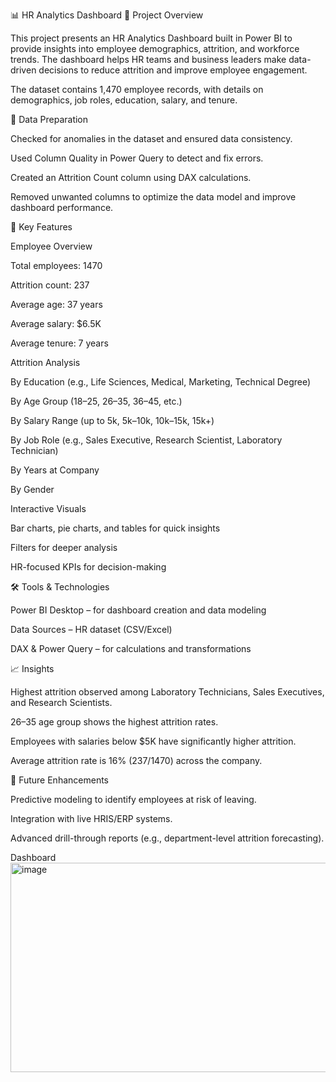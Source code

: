 📊 HR Analytics Dashboard
📌 Project Overview

This project presents an HR Analytics Dashboard built in Power BI to provide insights into employee demographics, attrition, and workforce trends. The dashboard helps HR teams and business leaders make data-driven decisions to reduce attrition and improve employee engagement.

The dataset contains 1,470 employee records, with details on demographics, job roles, education, salary, and tenure.

🔧 Data Preparation

Checked for anomalies in the dataset and ensured data consistency.

Used Column Quality in Power Query to detect and fix errors.

Created an Attrition Count column using DAX calculations.

Removed unwanted columns to optimize the data model and improve dashboard performance.

🎯 Key Features

Employee Overview

Total employees: 1470

Attrition count: 237

Average age: 37 years

Average salary: $6.5K

Average tenure: 7 years

Attrition Analysis

By Education (e.g., Life Sciences, Medical, Marketing, Technical Degree)

By Age Group (18–25, 26–35, 36–45, etc.)

By Salary Range (up to 5k, 5k–10k, 10k–15k, 15k+)

By Job Role (e.g., Sales Executive, Research Scientist, Laboratory Technician)

By Years at Company

By Gender

Interactive Visuals

Bar charts, pie charts, and tables for quick insights

Filters for deeper analysis

HR-focused KPIs for decision-making

🛠️ Tools & Technologies

Power BI Desktop – for dashboard creation and data modeling

Data Sources – HR dataset (CSV/Excel)

DAX & Power Query – for calculations and transformations

📈 Insights

Highest attrition observed among Laboratory Technicians, Sales Executives, and Research Scientists.

26–35 age group shows the highest attrition rates.

Employees with salaries below $5K have significantly higher attrition.

Average attrition rate is 16% (237/1470) across the company.

📌 Future Enhancements

Predictive modeling to identify employees at risk of leaving.

Integration with live HRIS/ERP systems.

Advanced drill-through reports (e.g., department-level attrition forecasting).

Dashboard
<img width="605" height="335" alt="image" src="https://github.com/user-attachments/assets/05f8a0a2-0d04-4694-81c3-0d5659d14902" />
